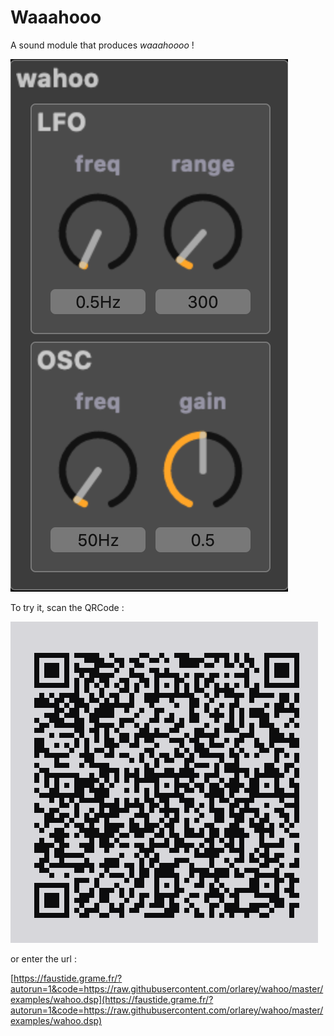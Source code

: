 # Waaahooo
A sound module that produces *waaahoooo* !

[![](images/wahoo-gui.png)](https://faustide.grame.fr/?autorun=1&code=https://raw.githubusercontent.com/orlarey/wahoo/master/examples/wahoo.dsp)

To try it, scan the QRCode :

![](images/qrcode-wahoo.png)

or enter the url :

[https://faustide.grame.fr/?autorun=1&code=https://raw.githubusercontent.com/orlarey/wahoo/master/examples/wahoo.dsp](https://faustide.grame.fr/?autorun=1&code=https://raw.githubusercontent.com/orlarey/wahoo/master/examples/wahoo.dsp)

